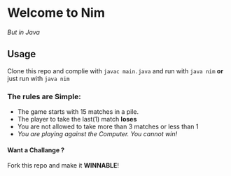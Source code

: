 # Welcome to Nim  #
_But in Java_

## Usage ##

Clone this repo and complie with `javac main.java` and run with `java nim` **or** just run with `java nim`



### The **rules** are Simple: ###
  * The game starts with 15 matches in a pile.
  * The player to take the last(1) match **loses**
  * You are not allowed to take more than 3 matches or less than 1
  * _You are playing against the Computer. You cannot win!_

#### Want a **Challange** ? ####
Fork this repo and make it **WINNABLE**!
